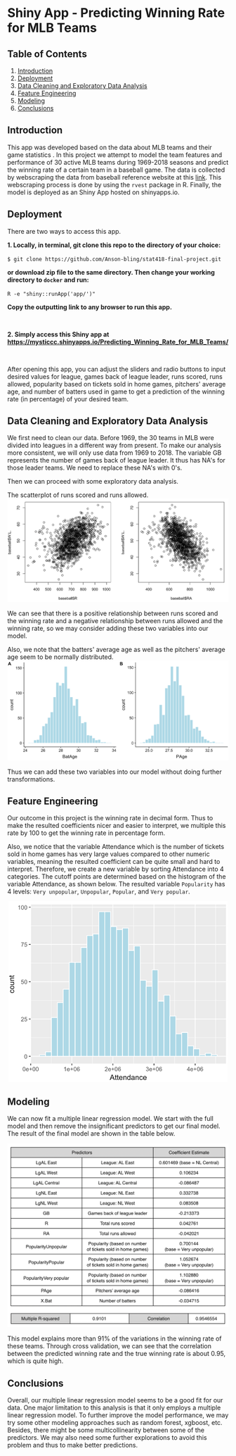 # Shiny App - Predicting Winning Rate for MLB Teams

## Table of Contents
1. [Introduction](README.md#Introduction)
2. [Deployment](README.md#Deployment)
3. [Data Cleaning and Exploratory Data Analysis](README.md#data-cleaning-and-exploratory-data-analysis)
4. [Feature Engineering](README.md#feature-engineering)
5. [Modeling](README.md#Modeling)
6. [Conclusions](README.md#Conclusions)

## Introduction
This app was developed based on the data about MLB teams and their game statistics . In this project we attempt to model the team features and performance of 30 active MLB teams during 1969-2018 seasons and predict the winning rate of a certain team in a baseball game. The data is collected by webscraping the data from baseball reference website at this <a href="https://www.baseball-reference.com/teams/">link</a>. This webscraping process is done by using the `rvest` package in R. Finally, the model is deployed as an Shiny App hosted on shinyapps.io. 

## Deployment
There are two ways to access this app.

**1. Locally, in terminal, git clone this repo to the directory of your choice:**

`$ git clone https://github.com/Anson-bling/stat418-final-project.git`

**or download zip file to the same directory. Then change your working directory to `docker` and run:**

`R -e "shiny::runApp('app/')"`

**Copy the outputting link to any browser to run this app.** 

<br>

**2. Simply access this Shiny app at https://mysticcc.shinyapps.io/Predicting_Winning_Rate_for_MLB_Teams/** 

<br>

After opening this app, you can adjust the sliders and radio buttons to input desired values for league, games back of league leader, runs scored, runs allowed, popularity based on tickets sold in home games, pitchers' average age, and number of batters used in game to get a prediction of the winning rate (in percentage) of your desired team. 

## Data Cleaning and Exploratory Data Analysis
We first need to clean our data. Before 1969, the 30 teams in MLB were divided into leagues in a different way from present. To make our analysis more consistent, we will only use data from 1969 to 2018. The variable GB represents the number of games back of league leader. It thus has NA's for those leader teams. We need to replace these NA's with 0's.

Then we can proceed with some exploratory data analysis.

The scatterplot of runs scored and runs allowed. <br>
![](./imgs/scatterplot.png)

We can see that there is a positive relationship between runs scored and the winning rate and a negative relationship between runs allowed and the winning rate, so we may consider adding these two variables into our model.

Also, we note that the batters' average age as well as the pitchers' average age seem to be normally distributed. <br>
![](./imgs/histogram.png)

Thus we can add these two variables into our model without doing further transformations.

## Feature Engineering

Our outcome in this project is the winning rate in decimal form. Thus to make the resulted coefficients nicer and easier to interpret, we multiple this rate by 100 to get the winning rate in percentage form.

Also, we notice that the variable Attendance which is the number of tickets sold in home games has very large values compared to other numeric variables, meaning the resulted coefficient can be quite small and hard to interpret. Therefore, we create a new variable by sorting Attendance into 4 categories. The cutoff points are determined based on the histogram of the variable Attendance, as shown below. The resulted variable `Popularity` has 4 levels: `Very unpopular`, `Unpopular`, `Popular`, and `Very popular`.

<p align="center">
  <img src="./imgs/attendance.png" width="500" />
</p>

## Modeling
We can now fit a multiple linear regression model. We start with the full model and then remove the insignificant predictors to get our final model. The result of the final model are shown in the table below.

<p align="center">
  <img src="./imgs/table.png" width="600"/>
</p>

This model explains more than 91% of the variations in the winning rate of these teams. Through cross validation, we can see that the correlation between the predicted winning rate and the true winning rate is about 0.95, which is quite high.

## Conclusions
Overall, our multiple linear regression model seems to be a good fit for our data. One major limitation to this analysis is that it only employs a multiple linear regression model. To further improve the model performance, we may try some other modeling approaches such as random forest, xgboost, etc. Besides, there might be some multicollinearity between some of the predictors. We may also need some further explorations to avoid this problem and thus to make better predictions. 
